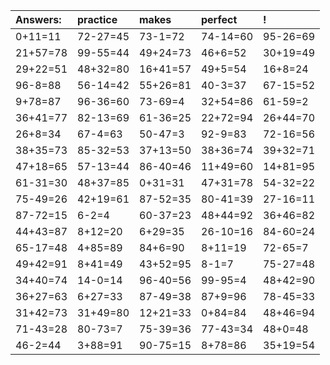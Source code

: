 | Answers: | practice | makes | perfect | ! |
| :--- | :--- | :--- | :--- | :--- |
| 0+11=11 | 72-27=45 | 73-1=72 | 74-14=60 | 95-26=69 | 
| 21+57=78 | 99-55=44 | 49+24=73 | 46+6=52 | 30+19=49 | 
| 29+22=51 | 48+32=80 | 16+41=57 | 49+5=54 | 16+8=24 | 
| 96-8=88 | 56-14=42 | 55+26=81 | 40-3=37 | 67-15=52 | 
| 9+78=87 | 96-36=60 | 73-69=4 | 32+54=86 | 61-59=2 | 
| 36+41=77 | 82-13=69 | 61-36=25 | 22+72=94 | 26+44=70 | 
| 26+8=34 | 67-4=63 | 50-47=3 | 92-9=83 | 72-16=56 | 
| 38+35=73 | 85-32=53 | 37+13=50 | 38+36=74 | 39+32=71 | 
| 47+18=65 | 57-13=44 | 86-40=46 | 11+49=60 | 14+81=95 | 
| 61-31=30 | 48+37=85 | 0+31=31 | 47+31=78 | 54-32=22 | 
| 75-49=26 | 42+19=61 | 87-52=35 | 80-41=39 | 27-16=11 | 
| 87-72=15 | 6-2=4 | 60-37=23 | 48+44=92 | 36+46=82 | 
| 44+43=87 | 8+12=20 | 6+29=35 | 26-10=16 | 84-60=24 | 
| 65-17=48 | 4+85=89 | 84+6=90 | 8+11=19 | 72-65=7 | 
| 49+42=91 | 8+41=49 | 43+52=95 | 8-1=7 | 75-27=48 | 
| 34+40=74 | 14-0=14 | 96-40=56 | 99-95=4 | 48+42=90 | 
| 36+27=63 | 6+27=33 | 87-49=38 | 87+9=96 | 78-45=33 | 
| 31+42=73 | 31+49=80 | 12+21=33 | 0+84=84 | 48+46=94 | 
| 71-43=28 | 80-73=7 | 75-39=36 | 77-43=34 | 48+0=48 | 
| 46-2=44 | 3+88=91 | 90-75=15 | 8+78=86 | 35+19=54 | 
